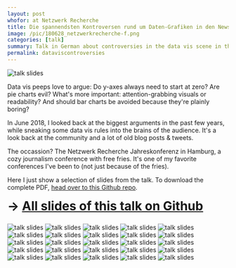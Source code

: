 ```yaml
---
layout: post
whofor: at Netzwerk Recherche
title: Die spannendsten Kontroversen rund um Daten-Grafiken in den News
image: /pic/180628_netzwerkrecherche-f.png
categories: [talk]
summary: Talk in German about controversies in the data vis scene in the past few years.
permalink: dataviscontroversies
---
```


![talk slides](/pic/0000_talks/180630-netzwerkrecherche.gif)

Data vis peeps love to argue: Do y-axes always need to start at zero? Are pie charts evil? What's more important: attention-grabbing visuals or readability? And should bar charts be avoided because they're plainly boring?

In June 2018, I looked back at the biggest arguments in the past few years, while sneaking some data vis rules into the brains of the audience. It's a look back at the community and a lot of old blog posts & tweets.

The occassion? The Netzwerk Recherche Jahreskonferenz in Hamburg, a cozy journalism conference with free fries. It's one of my favorite conferences I've been to (not just because of the fries).

Here I just show a selection of slides from the talk. To download the complete PDF, [head over to this Github repo](https://github.com/lisacharlotterost/talk-slides).

<h1 style="margin-top:3px; line-height: 2.6rem;">
&rarr; <a href="https://github.com/lisacharlotterost/talk-slides/blob/master/1902_ComplexityVsUnderstanding.pdf">All slides of this talk on Github</a></h1>


![talk slides](/pic/0000_talks/180630-netzwerkrecherche-1.png)
![talk slides](/pic/0000_talks/180630-netzwerkrecherche-2.png)
![talk slides](/pic/0000_talks/180630-netzwerkrecherche-3.png)
![talk slides](/pic/0000_talks/180630-netzwerkrecherche-4.png)
![talk slides](/pic/0000_talks/180630-netzwerkrecherche-5.png)
![talk slides](/pic/0000_talks/180630-netzwerkrecherche-6.png)
![talk slides](/pic/0000_talks/180630-netzwerkrecherche-7.png)
![talk slides](/pic/0000_talks/180630-netzwerkrecherche-8.png)
![talk slides](/pic/0000_talks/180630-netzwerkrecherche-9.png)
![talk slides](/pic/0000_talks/180630-netzwerkrecherche-10.png)
![talk slides](/pic/0000_talks/180630-netzwerkrecherche-11.png)
![talk slides](/pic/0000_talks/180630-netzwerkrecherche-12.png)
![talk slides](/pic/0000_talks/180630-netzwerkrecherche-13.png)
![talk slides](/pic/0000_talks/180630-netzwerkrecherche-14.png)
![talk slides](/pic/0000_talks/180630-netzwerkrecherche-15.png)
![talk slides](/pic/0000_talks/180630-netzwerkrecherche-16.png)
![talk slides](/pic/0000_talks/180630-netzwerkrecherche-17.png)
![talk slides](/pic/0000_talks/180630-netzwerkrecherche-18.png)
![talk slides](/pic/0000_talks/180630-netzwerkrecherche-19.png)
![talk slides](/pic/0000_talks/180630-netzwerkrecherche-20.png)
![talk slides](/pic/0000_talks/180630-netzwerkrecherche-21.png)
![talk slides](/pic/0000_talks/180630-netzwerkrecherche-22.png)
![talk slides](/pic/0000_talks/180630-netzwerkrecherche-23.png)
![talk slides](/pic/0000_talks/180630-netzwerkrecherche-24.png)
![talk slides](/pic/0000_talks/180630-netzwerkrecherche-25.png)
